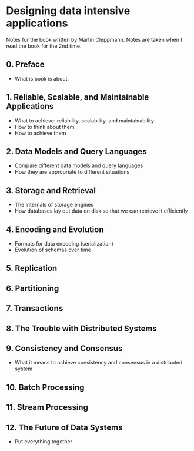 # Designing data intensive applications
Notes for the book written by Martin Cleppmann. Notes are taken when I read the book for the 2nd time. 

## 0. Preface
- What is book is about. 

## 1. Reliable, Scalable, and Maintainable Applications
- What to achieve: reliability, scalability, and maintainability 
- How to think about them
- How to achieve them

## 2. Data Models and Query Languages
- Compare different data models and query languages
- How they are appropriate to different situations

## 3. Storage and Retrieval
- The internals of storage engines
- How databases lay out data on disk so that we can retrieve it efficiently

## 4. Encoding and Evolution
- Formats for data encoding (serialization) 
- Evolution of schemas over time

## 5. Replication


## 6. Partitioning


## 7. Transactions


## 8. The Trouble with Distributed Systems


## 9. Consistency and Consensus
- What it means to achieve consistency and consensus in a distributed system

## 10. Batch Processing


## 11. Stream Processing


## 12. The Future of Data Systems
- Put everything together




















